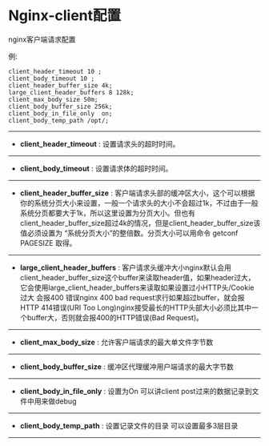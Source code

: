 # Nginx-client配置

nginx客户端请求配置

例:

```
client_header_timeout 10 ;
client_body_timeout 10 ;
client_header_buffer_size 4k;
large_client_header_buffers 8 128k;
client_max_body_size 50m;
client_body_buffer_size 256k;
client_body_in_file_only  on;
client_body_temp_path /opt/;

```

------

* **client_header_timeout** : 设置请求头的超时时间。

------

* **client_body_timeout** : 设置请求体的超时时间。

------

* **client_header_buffer_size** : 客户端请求头部的缓冲区大小，这个可以根据你的系统分页大小来设置，一般一个请求头的大小不会超过1k，不过由于一般系统分页都要大于1k，所以这里设置为分页大小。但也有client_header_buffer_size超过4k的情况，但是client_header_buffer_size该值必须设置为 “系统分页大小”的整倍数。分页大小可以用命令 getconf PAGESIZE 取得。

------

* **large_client_header_buffers** : 客户请求头缓冲大小nginx默认会用client_header_buffer_size这个buffer来读取header值，如果header过大，它会使用large_client_header_buffers来读取如果设置过小HTTP头/Cookie过大 会报400 错误nginx 400 bad request求行如果超过buffer，就会报HTTP 414错误(URI Too Long)nginx接受最长的HTTP头部大小必须比其中一个buffer大，否则就会报400的HTTP错误(Bad Request)。 

------

* **client_max_body_size** : 允许客户端请求的最大单文件字节数

------

* **client_body_buffer_size** : 缓冲区代理缓冲用户端请求的最大字节数

------

* **client_body_in_file_only** : 设置为On 可以讲client post过来的数据记录到文件中用来做debug

------

* **client_body_temp_path** : 设置记录文件的目录 可以设置最多3层目录

------

